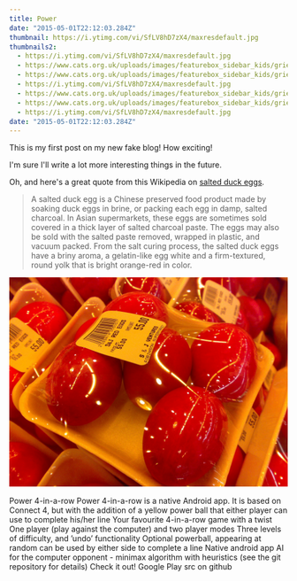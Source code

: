 ```yaml
---
title: Power
date: "2015-05-01T22:12:03.284Z"
thumbnail: https://i.ytimg.com/vi/SfLV8hD7zX4/maxresdefault.jpg
thumbnails2:
  - https://i.ytimg.com/vi/SfLV8hD7zX4/maxresdefault.jpg
  - https://www.cats.org.uk/uploads/images/featurebox_sidebar_kids/grief-and-loss.jpg
  - https://www.cats.org.uk/uploads/images/featurebox_sidebar_kids/grief-and-loss.jpg
  - https://i.ytimg.com/vi/SfLV8hD7zX4/maxresdefault.jpg
  - https://www.cats.org.uk/uploads/images/featurebox_sidebar_kids/grief-and-loss.jpg
  - https://www.cats.org.uk/uploads/images/featurebox_sidebar_kids/grief-and-loss.jpg
  - https://i.ytimg.com/vi/SfLV8hD7zX4/maxresdefault.jpg
date: "2015-05-01T22:12:03.284Z"
---
```


This is my first post on my new fake blog! How exciting!

I'm sure I'll write a lot more interesting things in the future.

Oh, and here's a great quote from this Wikipedia on
[salted duck eggs](http://en.wikipedia.org/wiki/Salted_duck_egg).

> A salted duck egg is a Chinese preserved food product made by soaking duck
> eggs in brine, or packing each egg in damp, salted charcoal. In Asian
> supermarkets, these eggs are sometimes sold covered in a thick layer of salted
> charcoal paste. The eggs may also be sold with the salted paste removed,
> wrapped in plastic, and vacuum packed. From the salt curing process, the
> salted duck eggs have a briny aroma, a gelatin-like egg white and a
> firm-textured, round yolk that is bright orange-red in color.

![Chinese Salty Egg](./salty_egg.jpg)

Power 4-in-a-row
Power 4-in-a-row is a native Android app.
It is based on Connect 4, but with the addition of a yellow power ball that either player can use to complete his/her line
Your favourite 4-in-a-row game with a twist
One player (play against the computer) and two player modes
Three levels of difficulty, and &#8217;undo&#8217; functionality
Optional powerball, appearing at random can be used by either side to complete a line
Native android app
AI for the computer opponent - minimax algorithm with heuristics (see the git repository for details)
Check it out!
Google Play
src on github
